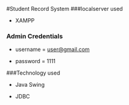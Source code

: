 #Student Record System
###localserver used
- XAMPP 

### Admin Credentials
- username = user@gmail.com 

- password = 1111

###Technology used

- Java Swing

- JDBC

